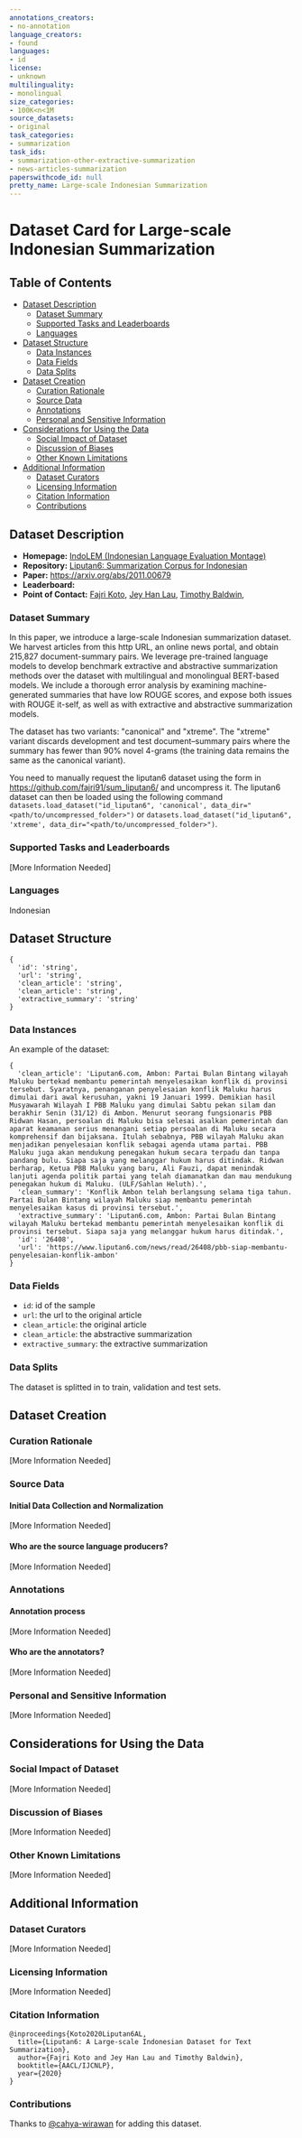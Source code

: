 ```yaml
---
annotations_creators:
- no-annotation
language_creators:
- found
languages:
- id
license:
- unknown
multilinguality:
- monolingual
size_categories:
- 100K<n<1M
source_datasets:
- original
task_categories:
- summarization
task_ids:
- summarization-other-extractive-summarization
- news-articles-summarization
paperswithcode_id: null
pretty_name: Large-scale Indonesian Summarization
---
```


# Dataset Card for Large-scale Indonesian Summarization

## Table of Contents
- [Dataset Description](#dataset-description)
  - [Dataset Summary](#dataset-summary)
  - [Supported Tasks and Leaderboards](#supported-tasks-and-leaderboards)
  - [Languages](#languages)
- [Dataset Structure](#dataset-structure)
  - [Data Instances](#data-instances)
  - [Data Fields](#data-fields)
  - [Data Splits](#data-splits)
- [Dataset Creation](#dataset-creation)
  - [Curation Rationale](#curation-rationale)
  - [Source Data](#source-data)
  - [Annotations](#annotations)
  - [Personal and Sensitive Information](#personal-and-sensitive-information)
- [Considerations for Using the Data](#considerations-for-using-the-data)
  - [Social Impact of Dataset](#social-impact-of-dataset)
  - [Discussion of Biases](#discussion-of-biases)
  - [Other Known Limitations](#other-known-limitations)
- [Additional Information](#additional-information)
  - [Dataset Curators](#dataset-curators)
  - [Licensing Information](#licensing-information)
  - [Citation Information](#citation-information)
  - [Contributions](#contributions)

## Dataset Description

- **Homepage:** [IndoLEM (Indonesian Language Evaluation Montage)](https://indolem.github.io/)
- **Repository:** [Liputan6: Summarization Corpus for Indonesian](https://github.com/fajri91/sum_liputan6/)
- **Paper:** https://arxiv.org/abs/2011.00679
- **Leaderboard:**
- **Point of Contact:** [Fajri Koto](mailto:feryandi.n@gmail.com),
[Jey Han Lau](mailto:jeyhan.lau@gmail.com), [Timothy Baldwin](mailto:tbaldwin@unimelb.edu.au), 

### Dataset Summary

In this paper, we introduce a large-scale Indonesian summarization dataset. We harvest articles from this http URL,
an online news portal, and obtain 215,827 document-summary pairs. We leverage pre-trained language models to develop
benchmark extractive and abstractive summarization methods over the dataset with multilingual and monolingual
BERT-based models. We include a thorough error analysis by examining machine-generated summaries that have
low ROUGE scores, and expose both issues with ROUGE it-self, as well as with extractive and abstractive
summarization models.

The dataset has two variants: "canonical" and "xtreme". The "xtreme" variant discards development and test 
document–summary pairs where the summary has fewer than 90% novel 4-grams (the training data remains the same 
as the canonical variant).

You need to manually request the liputan6 dataset using the form in https://github.com/fajri91/sum_liputan6/
and uncompress it. The liputan6 dataset can then be loaded using the following command 
`datasets.load_dataset("id_liputan6", 'canonical', data_dir="<path/to/uncompressed_folder>")` or
`datasets.load_dataset("id_liputan6", 'xtreme', data_dir="<path/to/uncompressed_folder>")`.
### Supported Tasks and Leaderboards

[More Information Needed]

### Languages
Indonesian

## Dataset Structure
```
{
  'id': 'string',
  'url': 'string',
  'clean_article': 'string',
  'clean_article': 'string',
  'extractive_summary': 'string'
}
```
### Data Instances

An example of the dataset:
```
{
  'clean_article': 'Liputan6.com, Ambon: Partai Bulan Bintang wilayah Maluku bertekad membantu pemerintah menyelesaikan konflik di provinsi tersebut. Syaratnya, penanganan penyelesaian konflik Maluku harus dimulai dari awal kerusuhan, yakni 19 Januari 1999. Demikian hasil Musyawarah Wilayah I PBB Maluku yang dimulai Sabtu pekan silam dan berakhir Senin (31/12) di Ambon. Menurut seorang fungsionaris PBB Ridwan Hasan, persoalan di Maluku bisa selesai asalkan pemerintah dan aparat keamanan serius menangani setiap persoalan di Maluku secara komprehensif dan bijaksana. Itulah sebabnya, PBB wilayah Maluku akan menjadikan penyelesaian konflik sebagai agenda utama partai. PBB Maluku juga akan mendukung penegakan hukum secara terpadu dan tanpa pandang bulu. Siapa saja yang melanggar hukum harus ditindak. Ridwan berharap, Ketua PBB Maluku yang baru, Ali Fauzi, dapat menindak lanjuti agenda politik partai yang telah diamanatkan dan mau mendukung penegakan hukum di Maluku. (ULF/Sahlan Heluth).',
  'clean_summary': 'Konflik Ambon telah berlangsung selama tiga tahun. Partai Bulan Bintang wilayah Maluku siap membantu pemerintah menyelesaikan kasus di provinsi tersebut.',
  'extractive_summary': 'Liputan6.com, Ambon: Partai Bulan Bintang wilayah Maluku bertekad membantu pemerintah menyelesaikan konflik di provinsi tersebut. Siapa saja yang melanggar hukum harus ditindak.',
  'id': '26408',
  'url': 'https://www.liputan6.com/news/read/26408/pbb-siap-membantu-penyelesaian-konflik-ambon'
}

```

### Data Fields
- `id`: id of the sample
- `url`: the url to the original article
- `clean_article`: the original article
- `clean_article`: the abstractive summarization
- `extractive_summary`: the extractive summarization

### Data Splits

The dataset is splitted in to train, validation and test sets.

## Dataset Creation

### Curation Rationale

[More Information Needed]

### Source Data

#### Initial Data Collection and Normalization

[More Information Needed]

#### Who are the source language producers?

[More Information Needed]

### Annotations

#### Annotation process

[More Information Needed]

#### Who are the annotators?
[More Information Needed]

### Personal and Sensitive Information

[More Information Needed]

## Considerations for Using the Data

### Social Impact of Dataset

[More Information Needed]

### Discussion of Biases

[More Information Needed]

### Other Known Limitations

[More Information Needed]

## Additional Information

### Dataset Curators

[More Information Needed]

### Licensing Information

[More Information Needed]

### Citation Information
```
@inproceedings{Koto2020Liputan6AL,
  title={Liputan6: A Large-scale Indonesian Dataset for Text Summarization},
  author={Fajri Koto and Jey Han Lau and Timothy Baldwin},
  booktitle={AACL/IJCNLP},
  year={2020}
}
```
### Contributions

Thanks to [@cahya-wirawan](https://github.com/cahya-wirawan) for adding this dataset.
